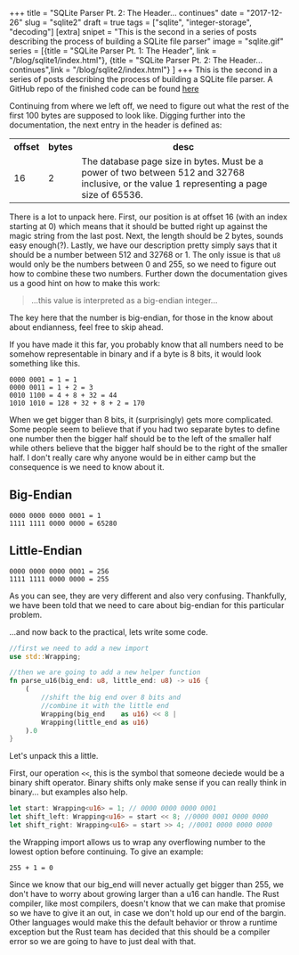 +++
title = "SQLite Parser Pt. 2: The Header... continues"
date = "2017-12-26"
slug = "sqlite2"
draft = true
tags = ["sqlite", "integer-storage", "decoding"]
[extra]
snipet = "This is the second in a series of posts describing the process of building a SQLite file parser"
image = "sqlite.gif"
series = [{title = "SQLite Parser Pt. 1: The Header", link = "/blog/sqlite1/index.html"},
{title = "SQLite Parser Pt. 2: The Header... continues",link = "/blog/sqlite2/index.html"}
]
+++
This is the second in a series of posts describing the process of building a SQLite file parser. A GitHub repo of the finished code can be found [here](https://github.com/FreeMasen/sqlite_parser/tree/wired_forge_pt2)


Continuing from where we left off, we need to figure out what the rest of the
first 100 bytes are supposed to look like. Digging further into the documentation,
the next entry in the header is defined as:

<table class="doc-table">
    <tr>
        <th>offset</th>
        <th>bytes</th>
        <th>desc</th>
    </tr>
    <tr>
        <td class="number-cell">16</td>
        <td class="number-cell">2</td>
        <td>The database page size in bytes. Must be a power of two between 512 and 32768 inclusive, or the value 1 representing a page size of 65536.</td>
    </tr>
</table>

There is a lot to unpack here. First, our position is at offset 16 (with an index starting at 0) which means that it should be butted right up against the magic string from the last post. Next, the length should be 2 bytes, sounds easy enough(?). Lastly, we have our description pretty simply says that it should be a number between 512 and 32768 or 1. The only issue is that `u8` would only be the numbers between 0 and 255, so we need to figure out
how to combine these two numbers. Further down the documentation gives us a good hint on how to make this work:

> ...this value is interpreted as a big-endian integer...

The key here that the number is big-endian, for those in the know about about endianness, feel free to skip ahead.

If you have made it this far, you probably know that all numbers need to be somehow representable in binary and if a byte is 8 bits, it would look something like this.
```
0000 0001 = 1 = 1
0000 0011 = 1 + 2 = 3
0010 1100 = 4 + 8 + 32 = 44
1010 1010 = 128 + 32 + 8 + 2 = 170
```

When we get bigger than 8 bits, it (surprisingly) gets more complicated. Some people seem to believe that if you had two separate bytes to define one number then the bigger half should be to the left of the smaller half while others believe that the bigger half should be to the right of the smaller half. I don't really care why anyone would be in either camp but the consequence is we need to know about it.
## Big-Endian
```
0000 0000 0000 0001 = 1
1111 1111 0000 0000 = 65280
```
## Little-Endian
```
0000 0000 0000 0001 = 256
1111 1111 0000 0000 = 255
```
As you can see, they are very different and also very confusing. Thankfully, we have been told that we need to care about big-endian for this particular problem.

...and now back to the practical, lets write some code.

```rust
//first we need to add a new import
use std::Wrapping;

//then we are going to add a new helper function
fn parse_u16(big_end: u8, little_end: u8) -> u16 {
    (
        //shift the big end over 8 bits and
        //combine it with the little end
        Wrapping(big_end    as u16) << 8 |
        Wrapping(little_end as u16)
    ).0
}
```
Let's unpack this a little.

First, our operation `<<`, this is the symbol that someone deciede would be a binary shift operator. Binary shifts only make sense if you can really think in binary... but examples also help.

```rust
let start: Wrapping<u16> = 1; // 0000 0000 0000 0001
let shift_left: Wrapping<u16> = start << 8; //0000 0001 0000 0000
let shift_right: Wrapping<u16> = start >> 4; //0001 0000 0000 0000

```

the Wrapping import allows us to wrap any overflowing number to the
lowest option before continuing. To give an example:
```
255 + 1 = 0
```
Since we know that our big_end will never actually get bigger than 255, we don't have to worry about growing larger than a u16 can handle. The Rust compiler, like most compilers, doesn't know that we can make that promise so we have to give it an out, in case we don't hold up our end of the bargin. Other languages would make this the default behavior or throw a runtime exception but the Rust team has decided that this should be a compiler error so we are going to have to just deal with that.